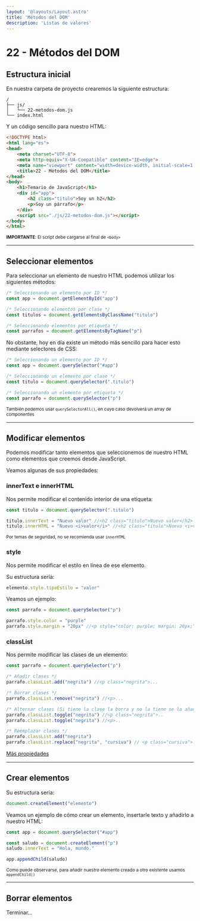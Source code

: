 ```yaml
---
layout: '@layouts/Layout.astro'
title: 'Métodos del DOM'
description: 'Listas de valores'
---
```

# 22 - Métodos del DOM

## Estructura inicial

En nuestra carpeta de proyecto crearemos la siguiente estructura:

```
/
├── js/
│   └── 22-metodos-dom.js
└── index.html
```

Y un código sencillo para nuestro HTML:

```html
<!DOCTYPE html>
<html lang="es">
<head>
    <meta charset="UTF-8">
    <meta http-equiv="X-UA-Compatible" content="IE=edge">
    <meta name="viewport" content="width=device-width, initial-scale=1.0">
    <title>22 - Métodos del DOM</title>
</head>
<body>
    <h1>Temario de JavaScript</h1>
    <div id="app">
        <h2 class="titulo">Soy un h2</h2>
        <p>Soy un párrafo</p>
    </div>
    <script src="./js/22-metodos-dom.js"></script>
</body>
</html>
```

<small><b>IMPORTANTE</b>: El script debe cargarse al final de `<body>`</small>

<hr>

## Seleccionar elementos

Para seleccionar un elemento de nuestro HTML podemos utilizar los siguientes métodos:

```js
/* Seleccionando un elemento por ID */
const app = document.getElementById("app")

/* Seleccionando elementos por clase */
const titulos = document.getElementsByClassName("titulo")

/* Seleccionando elementos por etiqueta */
const parrafos = document.getElementsByTagName("p")
```

No obstante, hoy en día existe un método más sencillo para hacer esto mediante selectores de CSS:

```js
/* Seleccionando un elemento por ID */
const app = document.querySelector("#app")

/* Seleccionando un elemento por clase */
const titulo = document.querySelector(".titulo")

/* Seleccionando un elemento por etiqueta */
const parrafo = document.querySelector("p")
```

<small>También podemos usar <code>querySelectorAll()</code>, en cuyo caso devolverá un array de componentes</small>

<hr>

## Modificar elementos

Podemos modificar tanto elementos que seleccionemos de nuestro HTML como elementos que creemos desde JavaScript.

Veamos algunas de sus propiedades:

### innerText e innerHTML

Nos permite modificar el contenido interior de una etiqueta: 

```js
const titulo = document.querySelector(".titulo")

titulo.innerText = "Nuevo valor" //<h2 class="titulo">Nuevo valor</h2>
titulo.innerHTML = "Nuevo <i>valor</i>" //<h2 class="titulo">Nuevo <i>valor</i></h2>
```

<small>Por temas de seguridad, no se recomienda usar <code>innerHTML</code></small>

### style

Nos permite modificar el estilo en línea de ese elemento.

Su estructura sería:

```js
elemento.style.tipoEstilo = "valor"
```

Veamos un ejemplo:

```js
const parrafo = document.querySelector("p")

parrafo.style.color = "purple"
parrafo.style.margin = "20px" //<p style="color: purple; margin: 20px;">...
```

### classList

Nos permite modificar las clases de un elemento:

```js
const parrafo = document.querySelector("p")

/* Añadir clases */
parrafo.classList.add("negrita") //<p class="negrita">...

/* Borrar clases */
parrafo.classList.remove("negrita") //<p>...

/* Alternar clases (Si tiene la clase la borra y no la tiene se la añade) */
parrafo.classList.toggle("negrita") //<p class="negrita">..
parrafo.classList.toggle("negrita") //<p>..

/* Reemplazar clases */
parrafo.classList.add("negrita")
parrafo.classList.replace("negrita", "cursiva") // <p class="cursiva">...
```

[Más propiedades](https://developer.mozilla.org/en-US/docs/Web/API/Element)

<hr>

## Crear elementos

Su estructura sería:

```js
document.createElement("elemento")
```

Veamos un ejemplo de cómo crear un elemento, insertarle texto y añadirlo a nuestro HTML:

```js
const app = document.querySelector("#app")

const saludo = document.createElement("p")
saludo.innerText = "Hola, mundo."

app.appendChild(saludo)
```

<small>Como puede observarse, para añadir nuestro elemento creado a otro existente usamos <code>appendChild()</code></small>

<hr>

## Borrar elementos

Terminar...